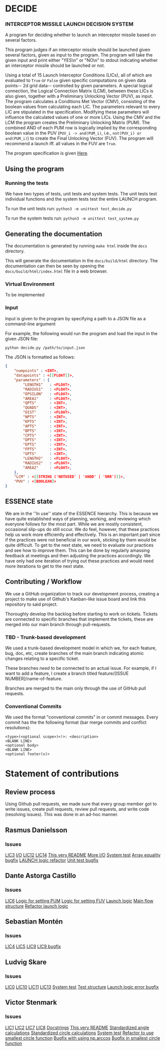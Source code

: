# DECIDE
### INTERCEPTOR MISSILE LAUNCH DECISION SYSTEM

A program for deciding whether to launch an interceptor missile based on several factors.

This program judges if an interceptor missile should be launched given several factors, given 
as input to the program. The program will take the given input and print either "YES\n" or 
"NO\n" to stdout indicating whether an interceptor missile should be launched or not.

Using a total of 15 Launch Interceptor Conditions (LICs), all of which are evaluated to 
`True` or `False` given specific computations on given data points-- 2d grid data-- controlled
by given parameters. A special logical connection, the Logical Connection Matrix (LCM), between 
these LICs is also given, together with a Preliminary Unlocking Vector (PUV), as input. 
The program calculates a Conditions Met Vector (CMV), consisting of the boolean values from
calculating each LIC. The parameters relevant to every LIC are stipulated in the specification.
Modifying these parameters will influence the calculated values of one or more LICs.
Using the CMV and the LCM the program creates the Preliminary Unlocking Matrix (PUM). The combined 
AND of each PUM row is logically implied by the corresponding boolean value in the PUV 
(`PUV_i -> and(PUM_i)`, i.e., `not(PUV_i) or and(PUM_i)`) to create the Final Unlocking Vector (FUV). 
The program will recommend a launch iff. all values in the FUV are `True`.

The program specification is given [Here](./decide.pdf).

## Using the program

### Running the tests
We have two types of tests, unit tests and system tests. The unit tests 
test individual functions and the system tests test the entire LAUNCH program.

To run the unit tests run:
```python3 -m unittest test_decide.py```

To run the system tests run:
```python3 -m unittest test_system.py```

## Generating the documentation
The documentation is generated by running ```make html``` inside the ```docs``` directory. 

This will generate the documentation in the ```docs/build/html``` directory. The documentation can then be seen by opening the ```docs/build/html/index.html``` file in a web browser.

### Virtual Environment
To be implemented

### Input 
Input is given to the program by specifying a path to a JSON file as a command-line argument

For example, the following would run the program and load the input in the given JSON file:
```bash
python decide.py /path/to/input.json
```
The JSON is formatted as follows:

```json
{
    "numpoints" : <INT>,
    "datapoints" : <[[FLOAT]]>,
    "parameters" : {
        "LENGTH1"   : <FLOAT>,
        "RADIUS1"   : <FLOAT>,
        "EPSILON"   : <FLOAT>,
        "AREA1"     : <FLOAT>,
        "QPTS"      : <INT>,
        "QUADS"     : <INT>,
        "DIST"      : <FLOAT>,
        "NPTS"      : <INT>,
        "KPTS"      : <INT>,
        "APTS"      : <INT>,
        "BPTS"      : <INT>,
        "CPTS"      : <INT>,
        "DPTS"      : <INT>,
        "EPTS"      : <INT>,
        "FPTS"      : <INT>,
        "GPTS"      : <INT>,
        "LENGTH2"   : <FLOAT>,
        "RADIUS2"   : <FLOAT>,
        "AREA2"     : <FLOAT>,
    },
    "LCM" : <[[STRING ('NOTUSED' | 'ANDD' | 'ORR')]]>,
    "PUV" : <[BOOLEAN]>
}
```
## ESSENCE state
We are in the ''In use'' state of the ESSENCE hierarchy. This is because we have quite established ways of planning, working, and reviewing which everyone follows for the most part. While we are mostly consistent, occasional slip-ups do still occur. We do feel, however, that these practices help us work more efficiently and effectively. This is an important part since if the practices were not beneficial in our work, sticking by them would be quite difficult. To get to the next state, we need to evaluate our practices and see how to improve them. This can be done by regularly amassing feedback at meetings and then adjusting the practices accordingly. We have only had one iteration of trying out these practices and would need more iterations to get to the next state.

## Contributing / Workflow
We use a GitHub organization to track our development process, creating a project
to make use of Github's Kanban-like issue board and link this repository to said 
project. 

Thoroughly develop the backlog before starting to work on tickets.
Tickets are connected to specific branches that implement the tickets, these are
merged into our main branch through pull-requests.

### TBD - Trunk-based development
We used a trunk-based development model in which we, for each feature, bug, doc, etc,
create branches of the main branch indicating atomic changes relating to a specific
ticket. 

These branches *need* to be connected to an actual issue. For example, if I want
to add a feature, I create a branch titled feature/[ISSUE NUMBER]/name-of-feature.

Branches are merged to the main only through the use of GitHub pull requests.

### Conventional Commits
We used the format "conventional commits" in or commit messages. Every commit has the 
the following format (bar merge commits and conflict resolutions):

```
<type>(<optional scope>)<!>: <description>
<BLANK LINE>
<optional body>
<BLANK LINE>
<optional footer(s)>
```


# Statement of contributions

## Review process 
Using Github pull requests, we made sure that every group member got to write issues,
create pull requests, review pull requests, and write code (resolving issues). This 
was done in an ad-hoc manner.

## Rasmus Danielsson
### Issues 
[LIC3](https://github.com/KTH-DD2480-Fundsoft/assignment-1/issues/8)
[I/O](https://github.com/KTH-DD2480-Fundsoft/assignment-1/issues/17)
[LIC12](https://github.com/KTH-DD2480-Fundsoft/assignment-1/issues/26)
[LIC14](https://github.com/KTH-DD2480-Fundsoft/assignment-1/issues/28)
[This very README](https://github.com/KTH-DD2480-Fundsoft/assignment-1/issues/38)
[More I/O](https://github.com/KTH-DD2480-Fundsoft/assignment-1/issues/39)
[System test](https://github.com/KTH-DD2480-Fundsoft/assignment-1/issues/62)
[Array equality bugfix](https://github.com/KTH-DD2480-Fundsoft/assignment-1/issues/68)
[LAUNCH logic refactor](https://github.com/KTH-DD2480-Fundsoft/assignment-1/issues/72)
[Unit test bugfix](https://github.com/KTH-DD2480-Fundsoft/assignment-1/issues/75)

## Dante Astorga Castillo
### Issues
[LIC6](https://github.com/KTH-DD2480-Fundsoft/assignment-1/issues/11)
[Logic for setting PUM](https://github.com/KTH-DD2480-Fundsoft/assignment-1/issues/19)
[Logic for setting FUV](https://github.com/KTH-DD2480-Fundsoft/assignment-1/issues/22)
[Launch logic](https://github.com/KTH-DD2480-Fundsoft/assignment-1/issues/24)
[Main flow structure](https://github.com/KTH-DD2480-Fundsoft/assignment-1/issues/33)
[Refactor launch logic](https://github.com/KTH-DD2480-Fundsoft/assignment-1/issues/67)

## Sebastian Montén
### Issues
[LIC4](https://github.com/KTH-DD2480-Fundsoft/assignment-1/issues/21)
[LIC5](https://github.com/KTH-DD2480-Fundsoft/assignment-1/issues/10)
[LIC9](https://github.com/KTH-DD2480-Fundsoft/assignment-1/issues/9)
[LIC9 bugfix](https://github.com/KTH-DD2480-Fundsoft/assignment-1/issues/53)

## Ludvig Skare
### Issues
[LIC0](https://github.com/KTH-DD2480-Fundsoft/assignment-1/issues/5)
[LIC10](https://github.com/KTH-DD2480-Fundsoft/assignment-1/issues/23)
[LIC11](https://github.com/KTH-DD2480-Fundsoft/assignment-1/issues/25)
[LIC13](https://github.com/KTH-DD2480-Fundsoft/assignment-1/issues/27)
[System test](https://github.com/KTH-DD2480-Fundsoft/assignment-1/issues/58)
[Test structure](https://github.com/KTH-DD2480-Fundsoft/assignment-1/issues/60)
[Launch logic error bugfix](https://github.com/KTH-DD2480-Fundsoft/assignment-1/issues/77)

## Victor Stenmark
### Issues
[LIC1](https://github.com/KTH-DD2480-Fundsoft/assignment-1/issues/6)
[LIC2](https://github.com/KTH-DD2480-Fundsoft/assignment-1/issues/7)
[LIC7](https://github.com/KTH-DD2480-Fundsoft/assignment-1/issues/12)
[LIC8](https://github.com/KTH-DD2480-Fundsoft/assignment-1/issues/20)
[Docstrings](https://github.com/KTH-DD2480-Fundsoft/assignment-1/issues/29)
[This very README](https://github.com/KTH-DD2480-Fundsoft/assignment-1/issues/38)
[Standardized angle calculations](https://github.com/KTH-DD2480-Fundsoft/assignment-1/issues/51)
[Standardized circle calculations](https://github.com/KTH-DD2480-Fundsoft/assignment-1/issues/55)
[System test](https://github.com/KTH-DD2480-Fundsoft/assignment-1/issues/63)
[Refactor to use smallest circle function](https://github.com/KTH-DD2480-Fundsoft/assignment-1/issues/64)
[Bugfix with using np.arccos](https://github.com/KTH-DD2480-Fundsoft/assignment-1/issues/65)
[Bugfix in smallest circle function](https://github.com/KTH-DD2480-Fundsoft/assignment-1/issues/70)

